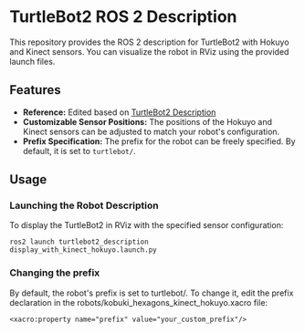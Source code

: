 # TurtleBot2 ROS 2 Description

This repository provides the ROS 2 description for TurtleBot2 with Hokuyo and Kinect sensors. You can visualize the robot in RViz using the provided launch files.

## Features

- **Reference:** Edited based on [TurtleBot2 Description](https://github.com/igrak34/turtlebot2-ros2/tree/humble-devel/turtlebot2_description)
- **Customizable Sensor Positions:** The positions of the Hokuyo and Kinect sensors can be adjusted to match your robot's configuration.
- **Prefix Specification:** The prefix for the robot can be freely specified. By default, it is set to `turtlebot/`.

## Usage

### Launching the Robot Description

To display the TurtleBot2 in RViz with the specified sensor configuration:

```
ros2 launch turtlebot2_description display_with_kinect_hokuyo.launch.py
```

### Changing the prefix
By default, the robot's prefix is set to turtlebot/. To change it, edit the prefix declaration in the robots/kobuki_hexagons_kinect_hokuyo.xacro file:
```
<xacro:property name="prefix" value="your_custom_prefix"/>
```
